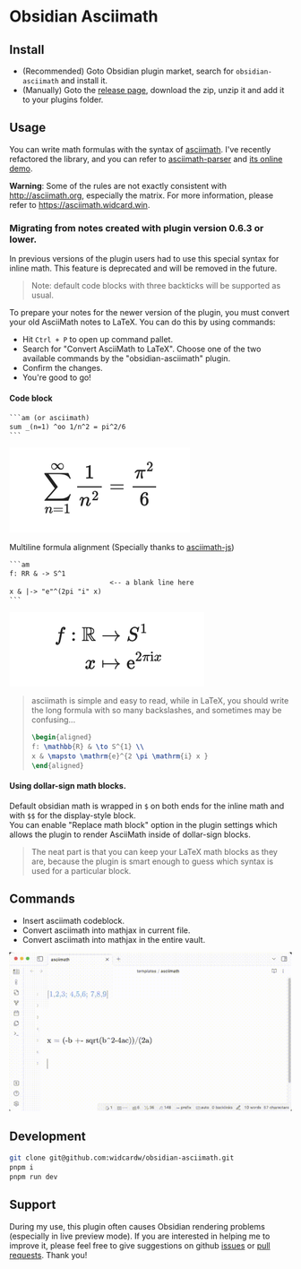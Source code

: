 # Obsidian Asciimath

## Install

- (Recommended) Goto Obsidian plugin market, search for `obsidian-asciimath` and install it.
- (Manually) Goto the [release page](https://github.com/widcardw/obsidian-asciimath/releases), download the zip, unzip it and add it to your plugins folder.

## Usage

You can write math formulas with the syntax of [asciimath](http://asciimath.org).
I've recently refactored the library, and you can refer to [asciimath-parser](https://github.com/widcardw/asciimath-parser) and [its online demo](https://asciimath.widcard.win).

**Warning**: Some of the rules are not exactly consistent with http://asciimath.org, especially the matrix. For more information, please refer to https://asciimath.widcard.win.


### Migrating from notes created with plugin version 0.6.3 or lower.

In previous versions of the plugin users had to use this special syntax for inline math. This feature is deprecated and will be removed in the future.
> Note: default code blocks with three backticks will be supported as usual.

To prepare your notes for the newer version of the plugin, you must convert your old AsciiMath notes to LaTeX. You can do this by using commands:
- Hit `Ctrl + P` to open up command pallet.
- Search for "Convert AsciiMath to LaTeX". Choose one of the two available commands by the "obsidian-asciimath" plugin.
- Confirm the changes.
- You're good to go!

#### Code block

~~~text
```am (or asciimath)
sum _(n=1) ^oo 1/n^2 = pi^2/6
```
~~~

![](screenshots/codeblock.png)

Multiline formula alignment (Specially thanks to [asciimath-js](https://github.com/zmx0142857/asciimathml))

~~~text
```am
f: RR & -> S^1
                         <-- a blank line here
x & |-> "e"^(2pi "i" x)
```
~~~

![](screenshots/multiline.png)

> asciimath is simple and easy to read, while in LaTeX, you should write the long formula with so many backslashes, and sometimes may be confusing...
>
> ```tex
> \begin{aligned}
> f: \mathbb{R} & \to S^{1} \\
> x & \mapsto \mathrm{e}^{2 \pi \mathrm{i} x }
> \end{aligned}
> ```

#### Using dollar-sign math blocks.
Default obsidian math is wrapped in `$` on both ends for the inline math and with `$$` for the display-style block.  
You can enable "Replace math block" option in the plugin settings which allows the plugin to render AsciiMath inside of dollar-sign blocks.
> The neat part is that you can keep your LaTeX math blocks as they are, because the plugin is smart enough to guess which syntax is used for a particular block.


## Commands

- Insert asciimath codeblock.
- Convert asciimath into mathjax in current file.
- Convert asciimath into mathjax in the entire vault.

![](screenshots/out.gif)

## Development

```sh
git clone git@github.com:widcardw/obsidian-asciimath.git
pnpm i
pnpm run dev
```

## Support

During my use, this plugin often causes Obsidian rendering problems (especially in live preview mode). If you are interested in helping me to improve it, please feel free to give suggestions on github [issues](https://github.com/widcardw/obsidian-asciimath/issues) or [pull requests](https://github.com/widcardw/obsidian-asciimath/pulls). Thank you!

